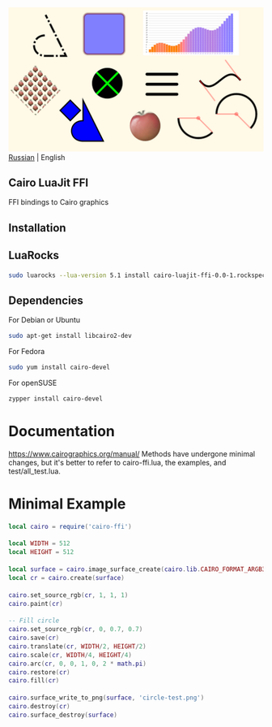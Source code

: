 ![Screenshot](https://github.com/uriid1/cairo-luajit-ffi/blob/main/screenshot.png)
[Russian](README_RU.md) | English</br>

## Cairo LuaJit FFI
FFI bindings to Cairo graphics

## Installation
## LuaRocks
```bash
sudo luarocks --lua-version 5.1 install cairo-luajit-ffi-0.0-1.rockspec
```

## Dependencies
For Debian or Ubuntu
```bash
sudo apt-get install libcairo2-dev
```

For Fedora
```bash
sudo yum install cairo-devel
```

For openSUSE
```bash
zypper install cairo-devel
```

# Documentation
https://www.cairographics.org/manual/
Methods have undergone minimal changes, but it's better to refer to cairo-ffi.lua, the examples, and test/all_test.lua.

# Minimal Example
```lua
local cairo = require('cairo-ffi')

local WIDTH = 512
local HEIGHT = 512

local surface = cairo.image_surface_create(cairo.lib.CAIRO_FORMAT_ARGB32, WIDTH, HEIGHT)
local cr = cairo.create(surface)

cairo.set_source_rgb(cr, 1, 1, 1)
cairo.paint(cr)

-- Fill circle
cairo.set_source_rgb(cr, 0, 0.7, 0.7)
cairo.save(cr)
cairo.translate(cr, WIDTH/2, HEIGHT/2)
cairo.scale(cr, WIDTH/4, HEIGHT/4)
cairo.arc(cr, 0, 0, 1, 0, 2 * math.pi)
cairo.restore(cr)
cairo.fill(cr)

cairo.surface_write_to_png(surface, 'circle-test.png')
cairo.destroy(cr)
cairo.surface_destroy(surface)
```

